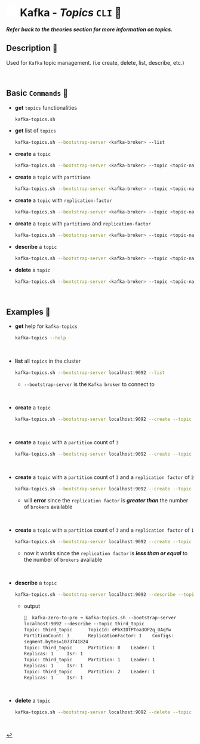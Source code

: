 # <img src="../../assets/img/kafka.png" width="30px"> **Kafka** - ***Topics*** `CLI` 🚿

***Refer back to the theories section for more information on topics.***

## **Description** 👀

Used for `Kafka` topic management. (i.e create, delete, list, describe, etc.)

<br />

## **Basic** `Commands` 📝

* **get** `topics` functionalities

  ```bash
  kafka-topics.sh
  ```

* **get** list of `topics`

  ```bash
  kafka-topics.sh --bootstrap-server <kafka-broker> --list
  ```

* **create** a `topic`

  ```bash
  kafka-topics.sh --bootstrap-server <kafka-broker> --topic <topic-name> --create
  ```

* **create** a `topic` with `partitions`

  ```bash
  kafka-topics.sh --bootstrap-server <kafka-broker> --topic <topic-name> --create --partitions <number-of-partitions>
  ```

* **create** a `topic` with `replication-factor`

  ```bash
  kafka-topics.sh --bootstrap-server <kafka-broker> --topic <topic-name> --create --replication-factor <replication-factor>
  ```

* **create** a `topic` with `partitions` and `replication-factor`

  ```bash
  kafka-topics.sh --bootstrap-server <kafka-broker> --topic <topic-name> --create --partitions <number-of-partitions> --replication-factor <replication-factor>
  ```

* **describe** a `topic`

  ```bash
  kafka-topics.sh --bootstrap-server <kafka-broker> --topic <topic-name> --describe
  ```

* **delete** a `topic`

  ```bash
  kafka-topics.sh --bootstrap-server <kafka-broker> --topic <topic-name> --delete
  ```

<br>

## **Examples** 🧩

* **get** help for `kafka-topics`

    ```bash
    kafka-topics --help
    ```

<br>

* **list** all `topics` in the cluster

    ```bash
    kafka-topics.sh --bootstrap-server localhost:9092 --list
    ```

  * `--bootstrap-server` is the `Kafka broker` to connect to

<br>

* **create** a `topic`

    ```bash
    kafka-topics.sh --bootstrap-server localhost:9092 --create --topic first_topic
    ```

<br>

* **create** a `topic` with a `partition` count of `3`

    ```bash
    kafka-topics.sh --bootstrap-server localhost:9092 --create --topic second_topic --partitions 3
    ```
<br>

* **create** a `topic` with a `partition` count of `3` and a `replication factor` of `2`

    ```bash
    kafka-topics.sh --bootstrap-server localhost:9092 --create --topic third_topic --partitions 3 --replication-factor 2
    ```

  * will **error** since the `replication factor` is ***greater than*** the number of `brokers` available

<br>

* **create** a `topic` with a `partition` count of `3` and a `replication factor` of `1`

    ```bash
    kafka-topics.sh --bootstrap-server localhost:9092 --create --topic third_topic --partitions 3 --replication-factor 1
    ```

  * now it works since the `replication factor` is ***less than or equal*** to the number of `brokers` available

<br>

* **describe** a `topic`

    ```bash
    kafka-topics.sh --bootstrap-server localhost:9092 --describe --topic third_topic
    ```

  * output

    ```shell
    🚀  kafka-zero-to-pro ➜ kafka-topics.sh --bootstrap-server localhost:9092 --describe --topic third_topic
    Topic: third_topic      TopicId: ePbXIDTPToa3OP2q_UAqYw PartitionCount: 3       ReplicationFactor: 1    Configs: segment.bytes=1073741824
    Topic: third_topic      Partition: 0    Leader: 1       Replicas: 1     Isr: 1
    Topic: third_topic      Partition: 1    Leader: 1       Replicas: 1     Isr: 1
    Topic: third_topic      Partition: 2    Leader: 1       Replicas: 1     Isr: 1
    ```

<br>

* **delete** a `topic`

    ```bash
    kafka-topics.sh --bootstrap-server localhost:9092 --delete --topic first_topic
    ```

<br />

[↩️](../README.md)
